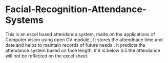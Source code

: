 # Facial-Recognition-Attendance-Systems
This is an excel based attendance system, made on the applications of Computer vision using open CV module , It stores the attendnace time and date and  helps to maintain records of future needs . It predicts the attendance system based on face length, if it is below 0.5 the attendance will not be reflected on the excel sheet.
